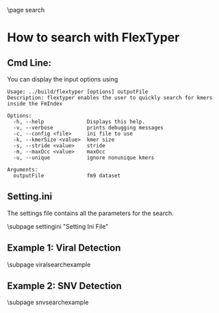 \page search 

# How to search with FlexTyper 

## Cmd Line: 
You can display the input options using 

~~~~~~~~~~~~~~~~~~~~~{.html}
Usage: ../build/flextyper [options] outputFile
Description: flextyper enables the user to quickly search for kmers inside the FmIndex

Options:
  -h, --help              Displays this help.
  -v, --verbose           prints debugging messages
  -c, --config <file>     ini file to use
  -k, --kmerSize <value>  kmer size
  -s, --stride <value>    stride
  -m, --maxOcc <value>    maxOcc
  -u, --unique            ignore nonunique kmers

Arguments:
  outputFile              fm9 dataset
~~~~~~~~~~~~~~~~~~~~~

## Setting.ini 

The settings file contains all the parameters for the search. 

\subpage settingini "Setting Ini File"

## Example 1: Viral Detection 

\subpage viralsearchexample 

## Example 2: SNV Detection

\subpage snvsearchexample